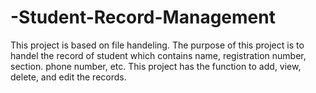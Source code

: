 ﻿# -Student-Record-Management
This project is based on file handeling.
The purpose of this project is to handel the record of student which contains name, registration number, section. phone number, etc.
This project has the function to add, view, delete, and edit the records.


